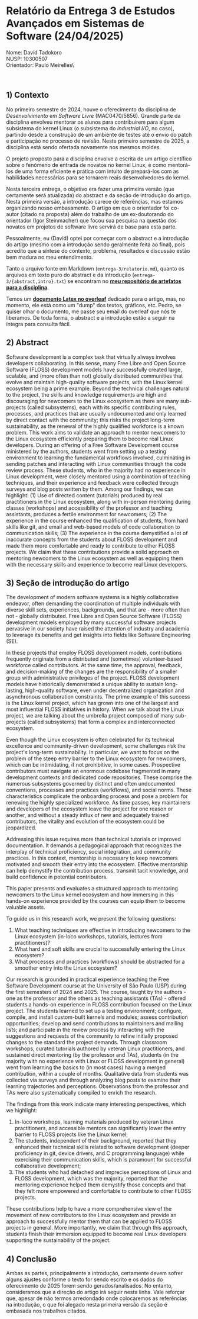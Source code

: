 # Relatório da Entrega 3 de Estudos Avançados em Sistemas de Software (24/04/2025)

Nome: David Tadokoro\
NUSP: 10300507\
Orientador: Paulo Meirelles\

<br>

## 1) Contexto

No primeiro semestre de 2024, houve o oferecimento da disciplina de
*Desenvolvimento em Software Livre* (MAC0470/5856). Grande parte da disciplina
envolveu mentorar os alunos para contribuírem para algum subsistema do kernel
Linux (o subsistema do _Industrial I/O_, no caso), partindo desde a construção
de um ambiente de testes até o envio do patch e participação no processo de
revisão. Neste primeiro semestre de 2025, a disciplina está sendo ofertada
novamente nos mesmos moldes.

O projeto proposto para a disciplina envolve a escrita de um artigo científico
sobre o fenômeno de entrada de novatos no kernel Linux, e como mentorá-los de
uma forma eficiente e prática com intuito de prepará-los com as habilidades
necessárias para se tornarem reais desenvolvedores do kernel.

Nesta terceira entrega, o objetivo era fazer uma primeira versão (que
certamente será atualizada) do abstract e da seção de introdução do artigo.
Nesta primeira versão, a introdução carece de referências, mas estamos
organizando nosso embasamento. O artigo em que o orientador foi co-autor
(citado na proposta) além do trabalho de um ex-doutorando do orientador (Igor
Steinmacher) que focou sua pesquisa na questão dos novatos em projetos de
software livre servirá de base para esta parte.

Pessoalmente, eu (David) optei por começar com o abstract e a introdução do
artigo (mesmo com a introdução sendo geralmente feita ao final), pois acredito
que a síntese do contexto, problema, resultados e discussão estão bem madura no
meu entendimento.

Tanto o arquivo fonte em Markdown (`entrega-3/relatorio.md`), quanto os
arquivos em texto puro do abstract e da introdução
(`entrega-3/{abstract,intro}.txt`) se encontram no [**meu repositório de
artefatos para
a disciplina**](https://github.com/davidbtadokoro/advanced-studies-softsys).

Temos um [**documento Latex no
overleaf**](https://www.overleaf.com/project/6673313021f8abfcd11f4430) dedicado
para o artigo, mas, no momento, ele está como um "dump" dos textos, gráficos,
etc. Pedro, se quiser olhar o documento, me passe seu email do overleaf que
nós te liberamos. De toda forma, o abstract e a introdução estão a seguir na
íntegra para consulta fácil.

## 2) Abstract

Software development is a complex task that virtually always involves
developers collaborating. In this sense, many Free Libre and Open Source
Software (FLOSS) development models have successfully created large, scalable,
and (more often than not) globally distributed communities that evolve and
maintain high-quality software projects, with the Linux kernel ecosystem being
a prime example. Beyond the technical challenges natural to the project, the
skills and knowledge requirements are high and discouraging for newcomers to
the Linux ecosystem as there are many sub-projects (called subsystems), each
with its specific contributing rules, processes, and practices that are usually
undocumented and only learned by direct contact with the community; this risks
the project long-term sustainability, as the renewal of the highly qualified
workforce is a known problem. This work aims to validate an approach to mentor
newcomers to the Linux ecosystem efficiently preparing them to become real
Linux developers. During an offering of a Free Software Development course
ministered by the authors, students went from setting up a testing environment
to learning the fundamental workflows involved, culminating in sending patches
and interacting with Linux communities through the code review process. These
students, who in the majority had no experience in Linux development, were
closely mentored using a combination of teaching techniques, and their
experience and feedback were collected through surveys and blog posts written
by them. Among our findings, we can highlight: (1) Use of directed content
(tutorials) produced by real practitioners in the Linux ecosystem, along with
in-person mentoring during classes (workshops) and accessibility of the
professor and teaching assistants, produces a fertile environment for
newcomers; (2) The experience in the course enhanced the qualification of
students, from hard skills like git, and email and web-based models of code
collaboration to communication skills; (3) The experience in the course
demystified a lot of inaccurate concepts from the students about FLOSS
development and made them more comfortable and ready to contribute to other
FLOSS projects. We claim that these contributions provide a solid approach on
mentoring newcomers to the Linux ecosystem as well as equipping them with the
necessary skills and experience to become real Linux developers.

## 3) Seção de introdução do artigo

The development of modern software systems is a highly collaborative endeavor,
often demanding the coordination of multiple individuals with diverse skill
sets, experiences, backgrounds, and that are - more often than not - globally
distributed. Free Libre and Open Source Software (FLOSS) development models
employed by many successful software projects pervasive in our society have
raised the attention of industry and academia to leverage its benefits and get
insights into fields like Software Engineering (SE).

In these projects that employ FLOSS development models, contributions
frequently originate from a distributed and (sometimes) volunteer-based
workforce called contributors. At the same time, the approval, feedback, and
decision-making of the changes are the responsibility of a smaller group with
administrative privileges of the project. FLOSS development models have
historically demonstrated a unique ability to sustain long-lasting,
high-quality software, even under decentralized organization and asynchronous
collaboration constraints. The prime example of this success is the Linux
kernel project, which has grown into one of the largest and most influential
FLOSS initiatives in history. When we talk about the Linux project, we are
talking about the umbrella project composed of many sub-projects (called
subsystems) that form a complex and interconnected ecosystem.

Even though the Linux ecosystem is often celebrated for its technical
excellence and community-driven development, some challenges risk the project's
long-term sustainability. In particular, we want to focus on the problem of the
steep entry barrier to the Linux ecosystem for newcomers, which can be
intimidating, if not prohibitive, in some cases. Prospective contributors must
navigate an enormous codebase fragmented in many development contexts and
dedicated code repositories. These comprise the numerous subsystems governed by
distinct and often undocumented conventions, processes and practices
(workflows), and social norms. These characteristics complicate the onboarding
process and pose a problem for renewing the highly specialized workforce. As
time passes, key maintainers and developers of the ecosystem leave the project
for one reason or another, and without a steady influx of new and adequately
trained contributors, the vitality and evolution of the ecosystem could be
jeopardized.

Addressing this issue requires more than technical tutorials or improved
documentation. It demands a pedagogical approach that recognizes the interplay
of technical proficiency, social integration, and community practices. In this
context, mentorship is necessary to keep newcomers motivated and smooth their
entry into the ecosystem.  Effective mentorship can help demystify the
contribution process, transmit tacit knowledge, and build confidence in
potential contributors.

This paper presents and evaluates a structured approach to mentoring newcomers
to the Linux kernel ecosystem and how immersing in this hands-on experience
provided by the courses can equip them to become valuable assets.

To guide us in this research work, we present the following questions:

1) What teaching techniques are effective in introducing newcomers to the
   Linux ecosystem (in-loco workshops, tutorials, lectures from
   practitioners)?
2) What hard and soft skills are crucial to successfully entering the Linux
   ecosystem?
3) What processes and practices (workflows) should be abstracted for a smoother
   entry into the Linux ecosystem?

Our research is grounded in practical experience teaching the Free Software
Development course at the University of São Paulo (USP) during the first
semesters of 2024 and 2025. The course, taught by the authors - one as the
professor and the others as teaching assistants (TAs) - offered students
a hands-on experience in FLOSS contribution focused on the Linux project. The
students learned to set up a testing environment; configure, compile, and
install custom-built kernels and modules; assess contribution opportunities;
develop and send contributions to maintainers and mailing lists; and
participate in the review process by interacting with the suggestions and
requests of the community to refine initially proposed changes to the standard
the project demands. Through classroom workshops, curated tutorials authored by
veteran Linux practitioners, and sustained direct mentoring (by the professor
and TAs), students (in the majority with no experience with Linux or FLOSS
development in general) went from learning the basics to (in most cases) having
a merged contribution, within a couple of months. Qualitative data from
students was collected via surveys and through analyzing blog posts to examine
their learning trajectories and perceptions. Observations from the professor
and TAs were also systematically compiled to enrich the research.

The findings from this work indicate many interesting perspectives, which we
highlight:

1) In-loco workshops, learning materials produced by veteran Linux
   practitioners, and accessible mentors can significantly lower the entry
   barrier to FLOSS projects like the Linux kernel;
2) The students, independent of their background, reported that they enhanced
   their technical skills related to software development (deeper proficiency
   in git, device drivers, and C programming language) while exercising their
   communication skills, which is paramount for successful collaborative
   development;
3) The students who had detached and imprecise perceptions of Linux and FLOSS
   development, which was the majority, reported that the mentoring experience
   helped them demystify those concepts and that they felt more empowered and
   comfortable to contribute to other FLOSS projects.

These contributions help to have a more comprehensive view of the movement of
new contributors to the Linux ecosystem and provide an approach to successfully
mentor them that can be applied to FLOSS projects in general. More importantly,
we claim that through this approach, students finish their immersion equipped
to become real Linux developers supporting the sustainability of the project.

## 4) Conclusão

Ambas as partes, principalmente a introdução, certamente devem sofrer alguns
ajustes conforme o texto for sendo escrito e os dados do oferecimento de 2025
forem sendo gerados/analisados. No entanto, consideramos que a direção do
artigo irá seguir nesta linha. Vale reforçar que, apesar de não termos
arredondado onde colocaremos as referências na introdução, o que foi alegado
nesta primeira versão da seção é embasada nos trabalhos citados.
